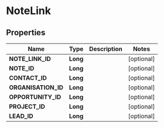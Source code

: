 
# NoteLink

## Properties
Name | Type | Description | Notes
------------ | ------------- | ------------- | -------------
**NOTE_LINK_ID** | **Long** |  |  [optional]
**NOTE_ID** | **Long** |  |  [optional]
**CONTACT_ID** | **Long** |  |  [optional]
**ORGANISATION_ID** | **Long** |  |  [optional]
**OPPORTUNITY_ID** | **Long** |  |  [optional]
**PROJECT_ID** | **Long** |  |  [optional]
**LEAD_ID** | **Long** |  |  [optional]



